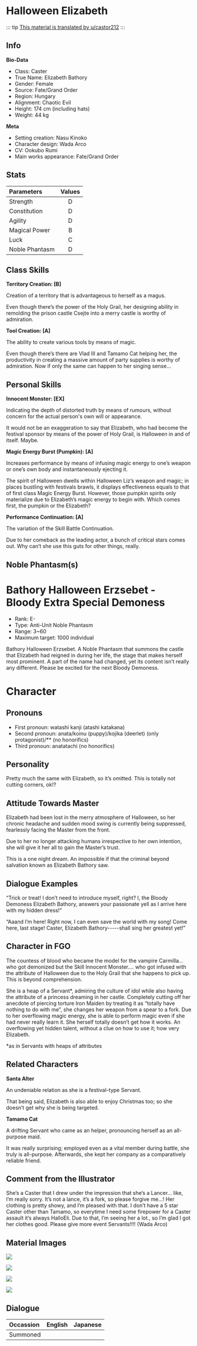 # Halloween Elizabeth

::: tip
[This material is translated by u/castor212](https://forums.nrvnqsr.com/showthread.php/6951-Fate-Grand-Order-Mats?p=2897729&viewfull=1#post2897729)
:::

## Info

**Bio-Data**

- Class: Caster
- True Name: Elizabeth Bathory
- Gender: Female
- Source: Fate/Grand Order
- Region: Hungary
- Alignment: Chaotic Evil
- Height: 174 cm (including hats)
- Weight: 44 kg

**Meta**

- Setting creation: Nasu Kinoko
- Character design: Wada Arco
- CV: Ookubo Rumi
- Main works appearance: Fate/Grand Order

## Stats

| Parameters | Values |
|:--------|:--------:|
| Strength | D |
| Constitution | D |
| Agility | D |
| Magical Power | B |
| Luck | C |
| Noble Phantasm | D |

## Class Skills

**Territory Creation: [B]**

Creation of a territory that is advantageous to herself as a magus.

Even though there’s the power of the Holy Grail, her designing ability in remolding the prison castle Csejte into a merry castle is worthy of admiration.

**Tool Creation: [A]**

The ability to create various tools by means of magic.

Even though there’s there are Vlad III and Tamamo Cat helping her, the productivity in creating a massive amount of party supplies is worthy of admiration. Now if only the same can happen to her singing sense...

## Personal Skills

**Innocent Monster: [EX]**

Indicating the depth of distorted truth by means of rumours, without concern for the actual person's own will or appearance.

It would not be an exaggeration to say that Elizabeth, who had become the festival sponsor by means of the power of Holy Grail, is Halloween in and of itself. Maybe.

**Magic Energy Burst (Pumpkin): [A]**

Increases performance by means of infusing magic energy to one’s weapon or one’s own body and instantaneously ejecting it.

The spirit of Halloween dwells within Halloween Liz’s weapon and magic; in places bustling with festivals brawls, it displays effectiveness equals to that of first class Magic Energy Burst. However, those pumpkin spirits only materialize due to Elizabeth’s magic energy to begin with. Which comes first, the pumpkin or the Elizabeth?

**Performance Continuation: [A]**

The variation of the Skill Battle Continuation.

Due to her comeback as the leading actor, a bunch of critical stars comes out. Why can’t she use this guts for other things, really.

## Noble Phantasm(s)

# Bathory Halloween Erzsebet - Bloody Extra Special Demoness

- Rank: E-
- Type: Anti-Unit Noble Phantasm
- Range: 3~60
- Maximum target: 1000 individual

Bathory Halloween Erzsebet.
A Noble Phantasm that summons the castle that Elizabeth had reigned in during her life, the stage that makes herself most prominent. A part of the name had changed, yet its content isn’t really any different. Please be excited for the next Bloody Demoness.

# Character

## Pronouns

- First pronoun: watashi kanji (atashi katakana)
- Second pronoun: anata/koinu (puppy)/kojika (deerlet) (only protagonist)/** (no honorifics)
- Third pronoun: anatatachi (no honorifics)

## Personality

Pretty much the same with Elizabeth, so it’s omitted. This is totally not cutting corners, ok!?

## Attitude Towards Master

Elizabeth had been lost in the merry atmosphere of Halloween, so her chronic headache and sudden mood swing is currently being suppressed, fearlessly facing the Master from the front.

Due to her no longer attacking humans irrespective to her own intention, she will give it her all to gain the Master’s trust.

This is a one night dream. An impossible if that the criminal beyond salvation known as Elizabeth Bathory saw.

## Dialogue Examples

“Trick or treat! I don’t need to introduce myself, right? I, the Bloody Demoness Elizabeth Bathory, answers your passionate yell as I arrive here with my hidden dress!”

“Aaand I’m here! Right now, I can even save the world with my song! Come here, last stage! Caster, Elizabeth Bathory-----shall sing her greatest yet!”

## Character in FGO

The countess of blood who became the model for the vampire Carmilla… who got demonized but the Skill Innocent Monster…. who got infused with the attribute of Halloween due to the Holy Grail that she happens to pick up. This is beyond comprehension.

She is a heap of a Servant*, admiring the culture of idol while also having the attribute of a princess dreaming in her castle. Completely cutting off her anecdote of piercing torture Iron Maiden by treating it as “totally have nothing to do with me”, she changes her weapon from a spear to a fork. Due to her overflowing magic energy, she is able to perform magic even if she had never really learn it. She herself totally doesn’t get how it works. An overflowing yet hidden talent, without a clue on how to use it; how very Elizabeth.

*as in Servants with heaps of attributes

## Related Characters

**Santa Alter**

An undeniable relation as she is a festival-type Servant.

That being said, Elizabeth is also able to enjoy Christmas too; so she doesn’t get why she is being targeted.

**Tamamo Cat**

A drifting Servant who came as an helper, pronouncing herself as an all-purpose maid.

It was really surprising; employed even as a vital member during battle, she truly is all-purpose. Afterwards, she kept her company as a comparatively reliable friend.

## Comment from the Illustrator

She’s a Caster that I drew under the impression that she’s a Lancer… like, I’m really sorry. It’s not a lance, it’s a fork, so please forgive me...! Her clothing is pretty showy, and I’m pleased with that. I don’t have a 5 star Caster other than Tamamo, so everytime I need some firepower for a Caster assault it’s always HalloEli. Due to that, I’m seeing her a lot., so I’m glad I got her clothes good. Please give more event Servants!!!! (Wada Arco)

## Material Images

![](https://github.com/Assets-I/Materials/blob/main/fgo-material-II/i-200.jpg?raw=true)

![](https://github.com/Assets-I/Materials/blob/main/fgo-material-II/i-201.jpg?raw=true)

![](https://github.com/Assets-I/Materials/blob/main/fgo-material-II/i-202.jpg?raw=true)

![](https://github.com/Assets-I/Materials/blob/main/fgo-material-II/i-203.jpg?raw=true)

## Dialogue

| Occassion | English | Japanese |
|:--------|:--------:|:--------:|
| Summoned |  |  |